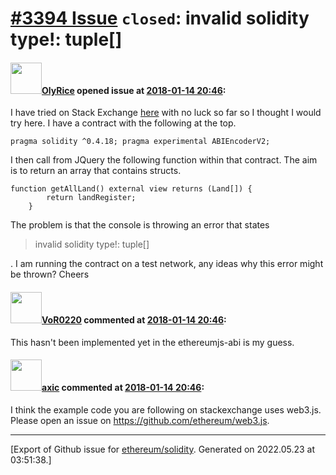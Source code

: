 # [\#3394 Issue](https://github.com/ethereum/solidity/issues/3394) `closed`: invalid solidity type!: tuple[]

#### <img src="https://avatars.githubusercontent.com/u/347289?v=4" width="50">[OlyRice](https://github.com/OlyRice) opened issue at [2018-01-14 20:46](https://github.com/ethereum/solidity/issues/3394):

I have tried on Stack Exchange [here](https://ethereum.stackexchange.com/questions/36229/invalid-solidity-type-tuple) with no luck so far so I thought I would try here. I have a contract with the following at the top.

`pragma solidity ^0.4.18;
pragma experimental ABIEncoderV2;`

I then call from JQuery the following function within that contract. The aim is to return an array that contains structs. 

```
function getAllLand() external view returns (Land[]) {
        return landRegister;
    }
```

The problem is that the console is throwing an error that states 

> invalid solidity type!: tuple[]

. I am running the contract on a test network, any ideas why this error might be thrown? Cheers


#### <img src="https://avatars.githubusercontent.com/u/7756785?u=2893ea91743ac89ee3846d1f5c7209720e834129&v=4" width="50">[VoR0220](https://github.com/VoR0220) commented at [2018-01-14 20:46](https://github.com/ethereum/solidity/issues/3394#issuecomment-357586183):

This hasn't been implemented yet in the ethereumjs-abi is my guess.

#### <img src="https://avatars.githubusercontent.com/u/20340?v=4" width="50">[axic](https://github.com/axic) commented at [2018-01-14 20:46](https://github.com/ethereum/solidity/issues/3394#issuecomment-359173430):

I think the example code you are following on stackexchange uses web3.js. Please open an issue on https://github.com/ethereum/web3.js.


-------------------------------------------------------------------------------



[Export of Github issue for [ethereum/solidity](https://github.com/ethereum/solidity). Generated on 2022.05.23 at 03:51:38.]
